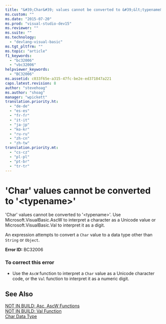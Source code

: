 ```yaml
---
title: "&#39;Char&#39; values cannot be converted to &#39;&lt;typename&gt;&#39; | Microsoft Docs"
ms.custom: ""
ms.date: "2015-07-20"
ms.prod: "visual-studio-dev15"
ms.reviewer: ""
ms.suite: ""
ms.technology: 
  - "devlang-visual-basic"
ms.tgt_pltfrm: ""
ms.topic: "article"
f1_keywords: 
  - "bc32006"
  - "vbc32006"
helpviewer_keywords: 
  - "BC32006"
ms.assetid: c033f65e-a315-47fc-be2e-ed371847a221
caps.latest.revision: 8
author: "stevehoag"
ms.author: "shoag"
manager: "wpickett"
translation.priority.ht: 
  - "de-de"
  - "es-es"
  - "fr-fr"
  - "it-it"
  - "ja-jp"
  - "ko-kr"
  - "ru-ru"
  - "zh-cn"
  - "zh-tw"
translation.priority.mt: 
  - "cs-cz"
  - "pl-pl"
  - "pt-br"
  - "tr-tr"
---
```

# &#39;Char&#39; values cannot be converted to &#39;&lt;typename&gt;&#39;
'Char' values cannot be converted to '\<typename>'. Use Microsoft.VisualBasic.AscW to interpret a character as a Unicode value or Microsoft.VisualBasic.Val to interpret it as a digit.  
  
 An expression attempts to convert a `Char` value to a data type other than `String` or `Object`.  
  
 **Error ID:** BC32006  
  
### To correct this error  
  
-   Use the `AscW` function to interpret a `Char` value as a Unicode character code, or the `Val` function to interpret it as a numeric digit.  
  
## See Also  
 [NOT IN BUILD: Asc, AscW Functions](http://msdn.microsoft.com/en-us/6814bfec-12ba-41fb-b10e-bec99750d5e1)   
 [NOT IN BUILD: Val Function](http://msdn.microsoft.com/en-us/81650f77-9242-4ec1-8e04-e93b5daa451d)   
 [Char Data Type](/dotnet/visual-basic/language-reference/data-types/char-data-type)